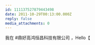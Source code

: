 ```yaml
---
id: 111137527879443498
date: 2011-10-29T00:13:00.000Z
reply: false
media_attachments: 0
---
```


我在 #鼎好高鸿恒昌科技有限公司 ，Hello【

